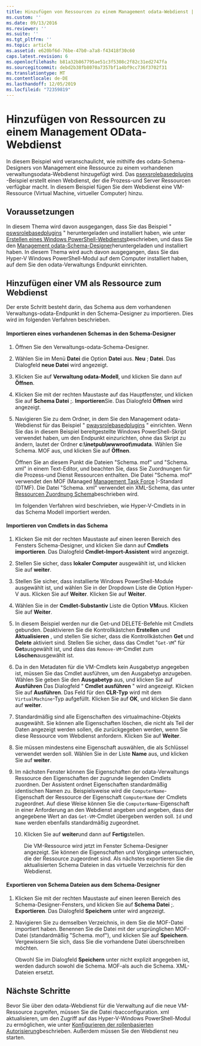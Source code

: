 ```yaml
---
title: Hinzufügen von Ressourcen zu einem Management odata-Webdienst | Microsoft-Dokumentation
ms.custom: ''
ms.date: 09/13/2016
ms.reviewer: ''
ms.suite: ''
ms.tgt_pltfrm: ''
ms.topic: article
ms.assetid: e620bf6d-76be-47b0-a7a8-f43418f30c60
caps.latest.revision: 6
ms.openlocfilehash: b81a32b867795ae51c3f5308c2f82c31ed2747fa
ms.sourcegitcommit: debd2b38fb8070a7357bf1a4bf9cc736f3702f31
ms.translationtype: MT
ms.contentlocale: de-DE
ms.lasthandoff: 12/05/2019
ms.locfileid: "72359819"
---
```

# <a name="adding-resources-to-a-management-odata-web-service"></a>Hinzufügen von Ressourcen zu einem Management OData-Webdienst

In diesem Beispiel wird veranschaulicht, wie mithilfe des odata-Schema-Designers von Management eine Ressource zu einem vorhandenen verwaltungsodata-Webdienst hinzugefügt wird. Das [psexsrolebasedplugins](https://code.msdn.microsoft.com:443/windowsdesktop/PswsRoleBasedPlugins-9c79b75a) -Beispiel erstellt einen Webdienst, der die Prozess-und Server Ressourcen verfügbar macht. In diesem Beispiel fügen Sie dem Webdienst eine VM-Ressource (Virtual Machine, virtueller Computer) hinzu.

## <a name="prerequisites"></a>Voraussetzungen

In diesem Thema wird davon ausgegangen, dass Sie das Beispiel " [pswsrolebasedplugins](https://code.msdn.microsoft.com:443/windowsdesktop/PswsRoleBasedPlugins-9c79b75a) " heruntergeladen und installiert haben, wie unter [Erstellen eines Windows PowerShell-Webdiensts](./creating-a-management-odata-web-service.md)beschrieben, und dass Sie den [Management odata-Schema-Designer](https://marketplace.visualstudio.com/items?itemName=jlisc0.ManagementODataSchemaDesigner)heruntergeladen und installiert haben. In diesem Thema wird auch davon ausgegangen, dass Sie das Hyper-V Windows PowerShell-Modul auf dem Computer installiert haben, auf dem Sie den odata-Verwaltungs Endpunkt einrichten.

## <a name="adding-vm-as-a-resource-to-the-web-service"></a>Hinzufügen einer VM als Ressource zum Webdienst

Der erste Schritt besteht darin, das Schema aus dem vorhandenen Verwaltungs-odata-Endpunkt in den Schema-Designer zu importieren. Dies wird im folgenden Verfahren beschrieben.

#### <a name="importing-an-existing-schema-into-the-schema-designer"></a>Importieren eines vorhandenen Schemas in den Schema-Designer

1. Öffnen Sie den Verwaltungs-odata-Schema-Designer.

2. Wählen Sie im Menü **Datei** die Option **Datei** aus. **Neu** ; **Datei**. Das Dialogfeld **neue Datei** wird angezeigt.

3. Klicken Sie auf **Verwaltung odata-Modell**, und klicken Sie dann auf **Öffnen**.

4. Klicken Sie mit der rechten Maustaste auf das Hauptfenster, und klicken Sie auf **Schema Datei** ;. **Importieren**Sie. Das Dialogfeld **Öffnen** wird angezeigt.

5. Navigieren Sie zu dem Ordner, in dem Sie den Management odata-Webdienst für das Beispiel " [pwaysrolebasedplugins](https://code.msdn.microsoft.com:443/windowsdesktop/PswsRoleBasedPlugins-9c79b75a) " einrichten. Wenn Sie das in diesem Beispiel bereitgestellte Windows PowerShell-Skript verwendet haben, um den Endpunkt einzurichten, ohne das Skript zu ändern, lautet der Ordner **c:\inetpub\wwwroot\mudata**. Wählen Sie Schema. MOF aus, und klicken Sie auf **Öffnen**.

   Öffnen Sie an diesem Punkt die Dateien "Schema. mof" und "Schema. xml" in einem Text-Editor, und beachten Sie, dass Sie Zuordnungen für die Prozess-und Dienst Ressourcen enthalten. Die Datei "Schema. mof" verwendet den MOF (Managed [Management Task Force](https://www.dmtf.org/) )-Standard (DTMF). Die Datei "Schema. xml" verwendet ein XML-Schema, das unter [Ressourcen Zuordnung Schema](./resource-mapping-schema.md)beschrieben wird.

   Im folgenden Verfahren wird beschrieben, wie Hyper-V-Cmdlets in in das Schema Modell importiert werden.

#### <a name="importing-cmdlets-into-the-schema"></a>Importieren von Cmdlets in das Schema

1. Klicken Sie mit der rechten Maustaste auf einen leeren Bereich des Fensters Schema-Designer, und klicken Sie dann auf **Cmdlets importieren**. Das Dialogfeld **Cmdlet-Import-Assistent** wird angezeigt.

2. Stellen Sie sicher, dass **lokaler Computer** ausgewählt ist, und klicken Sie auf **weiter**.

3. Stellen Sie sicher, dass installierte Windows PowerShell-Module ausgewählt ist, und wählen Sie in der Dropdown Liste die Option Hyper-V aus. Klicken Sie auf **Weiter**. Klicken Sie auf **Weiter**.

4. Wählen Sie in der **Cmdlet-Substantiv** Liste die Option **VM**aus. Klicken Sie auf **Weiter**.

5. In diesem Beispiel werden nur die Get-und DELETE-Befehle mit Cmdlets gebunden. Deaktivieren Sie die Kontrollkästchen **Erstellen** und **Aktualisieren** , und stellen Sie sicher, dass die Kontrollkästchen **Get** und **Delete** aktiviert sind. Stellen Sie sicher, dass das Cmdlet "`Get-VM`" für **Get**ausgewählt ist, und dass das `Remove-VM`-Cmdlet zum **Löschen**ausgewählt ist.

6. Da in den Metadaten für die VM-Cmdlets kein Ausgabetyp angegeben ist, müssen Sie das Cmdlet ausführen, um den Ausgabetyp anzugeben. Wählen Sie geben Sie den **Ausgabetyp** aus, und klicken Sie auf **Ausführen** Das Dialogfeld " **Cmdlet ausführen** " wird angezeigt. Klicken Sie auf **Ausführen**. Das Feld für den **CLR-Typ** wird mit dem `VirtualMachine`-Typ aufgefüllt. Klicken Sie auf **OK**, und klicken Sie dann auf **weiter**.

7. Standardmäßig sind alle Eigenschaften des virtualmachine-Objekts ausgewählt. Sie können alle Eigenschaften löschen, die nicht als Teil der Daten angezeigt werden sollen, die zurückgegeben werden, wenn Sie diese Ressource vom Webdienst anfordern. Klicken Sie auf **Weiter**.

8. Sie müssen mindestens eine Eigenschaft auswählen, die als Schlüssel verwendet werden soll. Wählen Sie in der Liste **Name** aus, und klicken Sie auf **weiter**.

9. Im nächsten Fenster können Sie Eigenschaften der odata-Verwaltungs Ressource den Eigenschaften der zugrunde liegenden Cmdlets zuordnen. Der Assistent ordnet Eigenschaften standardmäßig identischen Namen zu. Beispielsweise wird die `ComputerName`-Eigenschaft der Ressource der Eigenschaft `ComputerName` der Cmdlets zugeordnet.  Auf diese Weise können Sie die `ComputerName`-Eigenschaft in einer Anforderung an den Webdienst angeben und angeben, dass der angegebene Wert an das `Get-VM`-Cmdlet übergeben werden soll. `Id` und `Name` werden ebenfalls standardmäßig zugeordnet.

   10. Klicken Sie auf **weiter**und dann auf **Fertig**stellen.

       Die VM-Ressource wird jetzt im Fenster Schema-Designer angezeigt. Sie können die Eigenschaften und Vorgänge untersuchen, die der Ressource zugeordnet sind. Als nächstes exportieren Sie die aktualisierten Schema Dateien in das virtuelle Verzeichnis für den Webdienst.

#### <a name="exporting-schema-files-from-the-schema-designer"></a>Exportieren von Schema Dateien aus dem Schema-Designer

1. Klicken Sie mit der rechten Maustaste auf einen leeren Bereich des Schema-Designer-Fensters, und klicken Sie auf **Schema Datei** ;. **Exportieren**. Das Dialogfeld **Speichern** unter wird angezeigt.

2. Navigieren Sie zu demselben Verzeichnis, in dem Sie die MOF-Datei importiert haben. Benennen Sie die Datei mit der ursprünglichen MOF-Datei (standardmäßig "Schema. mof"), und klicken Sie auf **Speichern**. Vergewissern Sie sich, dass Sie die vorhandene Datei überschreiben möchten.

   Obwohl Sie im Dialogfeld **Speichern** unter nicht explizit angegeben ist, werden dadurch sowohl die Schema. MOF-als auch die Schema. XML-Dateien ersetzt.

## <a name="next-steps"></a>Nächste Schritte

Bevor Sie über den odata-Webdienst für die Verwaltung auf die neue VM-Ressource zugreifen, müssen Sie die Datei rbacconfiguration. xml aktualisieren, um den Zugriff auf das Hyper-V-Windows PowerShell-Modul zu ermöglichen, wie unter [Konfigurieren der rollenbasierten Autorisierung](./configuring-role-based-authorization.md)beschrieben. Außerdem müssen Sie den Webdienst neu starten.